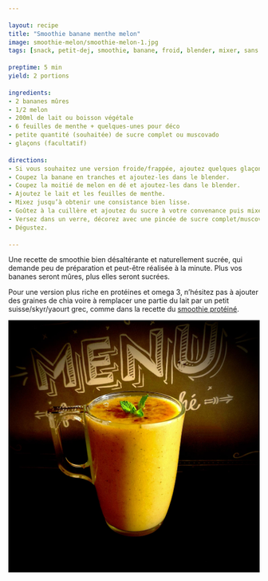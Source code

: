 ```yaml
---

layout: recipe
title: "Smoothie banane menthe melon"
image: smoothie-melon/smoothie-melon-1.jpg
tags: [snack, petit-dej, smoothie, banane, froid, blender, mixer, sans cuisson, melon, lait, sucre complet, menthe]

preptime: 5 min
yield: 2 portions

ingredients:
- 2 bananes mûres 
- 1/2 melon
- 200ml de lait ou boisson végétale
- 6 feuilles de menthe + quelques-unes pour déco
- petite quantité (souhaitée) de sucre complet ou muscovado
- glaçons (facultatif)

directions:
- Si vous souhaitez une version froide/frappée, ajoutez quelques glaçons dans le blender.
- Coupez la banane en tranches et ajoutez-les dans le blender.
- Coupez la moitié de melon en dé et ajoutez-les dans le blender.
- Ajoutez le lait et les feuilles de menthe.
- Mixez jusqu’à obtenir une consistance bien lisse.
- Goûtez à la cuillère et ajoutez du sucre à votre convenance puis mixez si besoin.
- Versez dans un verre, décorez avec une pincée de sucre complet/muscovado et quelques feuilles de menthe.
- Dégustez.

---
```


Une recette de smoothie bien désaltérante et naturellement sucrée, qui demande peu de préparation et peut-être réalisée à la minute. Plus vos bananes seront mûres, plus elles seront sucrées.

Pour une version plus riche en protéines et omega 3, n’hésitez pas à ajouter des graines de chia voire à remplacer une partie du lait par un petit suisse/skyr/yaourt grec, comme dans la recette du [smoothie protéiné](smoothie-proteine.html). 

![Simple, rapide, naturellement sucré et désaltérant. On peut ajouter un peu de peps avec du sucre complet ou muscovado ainsi que des feuilles de menthe, mais rien ne vous empêche aussi d’y ajouter des graines de chia pour les protéines et omega 3.](../images/smoothie-melon/smoothie-melon-2.jpg)